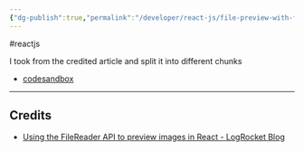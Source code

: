 ```yaml
---
{"dg-publish":true,"permalink":"/developer/react-js/file-preview-with-file-reader-api/","noteIcon":""}
---
```


#reactjs 

I took from the credited article and split it into different chunks


- [codesandbox](https://codesandbox.io/s/file-upload-preview-with-filereader-api-mcgpvq)

---
## Credits
- [Using the FileReader API to preview images in React - LogRocket Blog](https://blog.logrocket.com/using-filereader-api-preview-images-react/)
